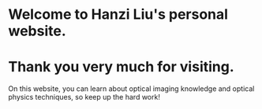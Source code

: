 # Welcome to Hanzi Liu's personal website.
# Thank you very much for visiting.
On this website, you can learn about optical imaging knowledge and optical physics techniques, so keep up the hard work!
